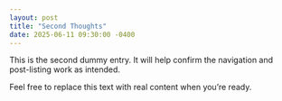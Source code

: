 ```yaml
---
layout: post
title: "Second Thoughts"
date: 2025-06-11 09:30:00 -0400
---
```

This is the second dummy entry. It will help confirm the navigation and post-listing work as intended.

Feel free to replace this text with real content when you’re ready.
